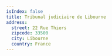 ```yaml
---
isIndex: false
title: Tribunal judiciaire de Libourne
address:
  street: 22 Rue Thiers
  zipcode: 33500
  city: Libourne
  country: France
---
```

